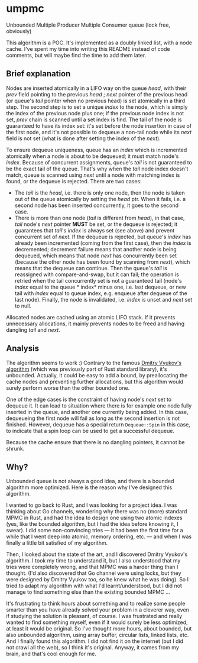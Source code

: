 # umpmc

Unbounded Multiple Producer Multiple Consumer queue (lock free, obviously)

This algorithm is a POC. It's implemented as a doubly linked list, with a node cache. I've spent my time into writing
this README instead of code comments, but will maybe find the time to add them later.

## Brief explanation

Nodes are inserted atomically in a LIFO way on the queue *head*, with their *prev* field pointing to the previous *head*
; *next* pointer of the previous head (or queue's *tail* pointer when no previous head) is set atomically in a third
step. The second step is to set a unique *index* to the node, which is simply the index of the previous node plus one;
if the previous node index is not set, *prev* chain is scanned until a set index is find. The tail of the node is
guaranteed to have its index set: it's set before the node insertion in case of the first node, and it's not possible to
dequeue a non-tail node while its *next* field is not set (what is done after setting the index of the *next*).

To ensure dequeue uniqueness, queue has an *index* which is incremented atomically when a node is about to be dequeued;
it must match node's *index*. Because of concurrent assignments, queue's *tail* is not guaranteed to be the exact tail
of the queue. That's why when the *tail* node index doesn't match, queue is scanned using *next* until a node with
matching index is found, or the dequeue is rejected. There are two cases:

- The *tail* is the *head*, i.e. there is only one node, then the node is taken out of the queue atomically by setting
  the *head* ptr. When it fails, i.e. a second node has been inserted concurrently, it goes to the second case.
- There is more than one node (*tail* is different from *head*), in that case, *tail* node's *next* pointer **MUST** be
  set, or the dequeue is rejected; it guarantees that *tail*'s *index* is always set (see above) and prevent concurrent
  set of *next*. If the dequeue is rejected, but queue's *index* has already been incremented (coming from the first
  case), then the *index* is decremented; decrement failure means that another node is being dequeued, which means that
  node *next* has concurrently been set (because the other node has been found by scanning from *next*), which means
  that the dequeue can continue. Then the queue's *tail* is reassigned with compare-and-swap, but it can fail; the
  operation is retried when the tail concurrently set is not a guaranteed tail (node's *index* equal to the queue *
  index* minus one, i.e. last dequeue, or new tail with *index* equal to queue index, e.g. enqueue after dequeue of the
  last node). Finally, the node is invalidated, i.e. *index* is unset and *next* set to null.

Allocated nodes are cached using an atomic LIFO stack. If it prevents unnecessary allocations, it mainly prevents nodes
to be freed and having dangling *tail* and *next*.

## Analysis

The algorithm seems to work :) Contrary to the
famous [Dmitry Vyukov's algorithm](https://www.1024cores.net/home/lock-free-algorithms/queues/bounded-mpmc-queue) (which
was previously part of Rust standard library), it's unbounded. Actually, it could be easy to add a bound, by
preallocating the cache nodes and preventing further allocations, but this algorithm would surely perform worse than the
other bounded one.

One of the edge cases is the constraint of having node's *next* set to dequeue it. It can lead to situation where there
is for example one node fully inserted in the queue, and another one currently being added. In this case, dequeueing the
first node will fail as long as the second insertion is not finished. However, dequeue has a special
return `Dequeue::Spin` in this case, to indicate that a spin loop can be used to get a successful dequeue.

Because the cache ensure that there is no dangling pointers, it cannot be shrunk.

## Why?

Unbounded queue is not always a good idea, and there is a bounded algorithm more optimized. Here is the reason why I've
designed this algorithm.

I wanted to go back to Rust, and I was looking for a project idea. I was thinking about Go channels, wondering why there
was no (more) standard MPMC in Rust, and had the idea to design one using two atomic indexes (yes, like the bounded
algorithm, but I had the idea before knowing it, I swear). I did some non-convincing tries — it had been the first time
for a while that I went deep into atomic, memory ordering, etc. — and when I was finally a little bit satisfied of my
algorithm.

Then, I looked about the state of the art, and I discovered Dmitry Vyukov's algorithm. I took my time to understand it,
but I also understood that my tries were completely wrong, and that MPMC was a harder thing than I thought. (I'd also
discovered that Go channel were using locks, but they were designed by Dmitry Vyukov too, so he knew what he was doing).
So I tried to adapt my algorithm with what I'd learnt/understood, but I did not manage to find something else than the
existing bounded MPMC ...

It's frustrating to think hours about something and to realize some people smarter than you have already solved your
problem in a cleverer way, even if studying the solution is pleasant, of course. I was frustrated and really wanted to
find something myself, even if it would surely be less optimized, at least it would be original. So I've thought more
hours, about bounded, but also unbounded algorithm, using array buffer, circular lists, linked lists, etc. And I finally
found this algorithm. I did not find it on the internet (but I did not crawl all the web), so I think it's original.
Anyway, it cames from my brain, and that's cool enough for me.

